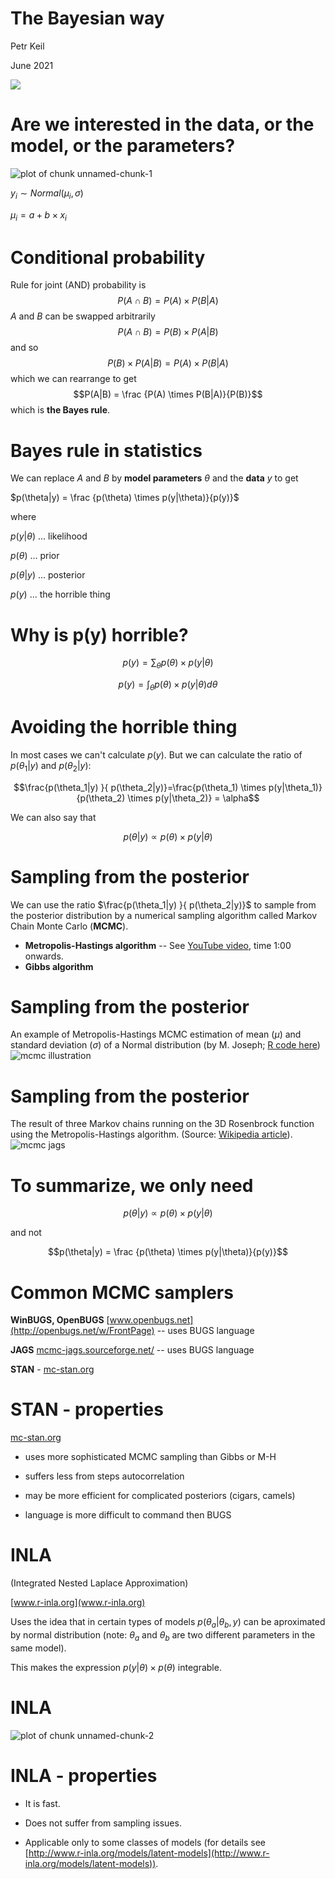 The Bayesian way
========================================================
Petr Keil

June 2021

![](Thomas_Bayes.png)

Are we interested in the data, or the model, or the parameters?
========================================================

![plot of chunk unnamed-chunk-1](how_to_bayes-figure/unnamed-chunk-1-1.png)

$y_i \sim Normal(\mu_i, \sigma)$

$\mu_i = a + b \times x_i$ 

Conditional probability
========================================================
Rule for joint (AND) probability is
$$P(A \cap B) = P(A) \times P(B|A)$$
$A$ and $B$ can be swapped arbitrarily
$$P(A \cap B) = P(B) \times P(A|B)$$
and so
$$P(B) \times P(A|B) = P(A) \times P(B|A)$$
which we can rearrange to get
$$P(A|B) = \frac {P(A) \times P(B|A)}{P(B)}$$
which is **the Bayes rule**.

Bayes rule in statistics
========================================================
We can replace $A$ and $B$ by **model parameters** $\theta$ and the **data** $y$ to get 

$p(\theta|y) = \frac {p(\theta) \times p(y|\theta)}{p(y)}$

where

$p(y|\theta)$ ... likelihood

$p(\theta)$ ... prior

$p(\theta|y)$ ... posterior

$p(y)$ ... the horrible thing

Why is p(y) horrible?
========================================================
$$p(y)=\sum_\theta p(\theta) \times p(y|\theta)$$

$$p(y)=\int_\theta p(\theta) \times p(y|\theta) d\theta$$

Avoiding the horrible thing
========================================================

In most cases we can't calculate $p(y)$. But we can calculate the ratio of $p(\theta_1|y)$ and  $p(\theta_2|y)$:

$$\frac{p(\theta_1|y) }{ p(\theta_2|y)}=\frac{p(\theta_1) \times p(y|\theta_1)}{p(\theta_2) \times p(y|\theta_2)} = \alpha$$

We can also say that 

$$p(\theta|y) \propto p(\theta) \times p(y|\theta) $$

Sampling from the posterior
========================================================

We can use the ratio $\frac{p(\theta_1|y) }{ p(\theta_2|y)}$ to sample from the posterior distribution by a numerical sampling algorithm called Markov Chain Monte Carlo (**MCMC**).
- **Metropolis-Hastings algorithm** -- See
[YouTube video](https://www.youtube.com/watch?v=IAAZwh6PSNM), time 1:00 onwards.
- **Gibbs algorithm**


Sampling from the posterior
========================================================

An example of Metropolis-Hastings MCMC estimation of mean ($\mu$) and standard deviation ($\sigma$) of a Normal distribution (by M. Joseph; [R code here](http://mbjoseph.github.io/blog/2013/09/08/metropolis/))
![mcmc illustration](http://mbjoseph.github.io/images/metrop.gif) 

Sampling from the posterior
========================================================
The result of three Markov chains running on the 3D Rosenbrock function using the Metropolis-Hastings algorithm. (Source: [Wikipedia article](http://en.wikipedia.org/wiki/Metropolis%E2%80%93Hastings_algorithm)).
![mcmc jags](how_to_bayes-figure/dick.png)

To summarize, we only need
========================================================

$$p(\theta|y) \propto p(\theta) \times p(y|\theta) $$

and not 

$$p(\theta|y) = \frac {p(\theta) \times p(y|\theta)}{p(y)}$$


Common MCMC samplers
========================================================
**WinBUGS, OpenBUGS** [www.openbugs.net](http://openbugs.net/w/FrontPage) -- uses BUGS language

**JAGS** [mcmc-jags.sourceforge.net/](http://mcmc-jags.sourceforge.net/) -- uses BUGS language

**STAN** - [mc-stan.org](mc-stan.org)

STAN - properties
=======================================================
[mc-stan.org](mc-stan.org)
 
 - uses more sophisticated MCMC sampling than Gibbs or M-H
 
 - suffers less from steps autocorrelation
 
 - may be more efficient for complicated posteriors (cigars, camels)
 
 - language is more difficult to command then BUGS


INLA
========================================================
(Integrated Nested Laplace Approximation)

[www.r-inla.org](www.r-inla.org)

Uses the idea that in certain types of models $p(\theta_a|\theta_b, y)$ can be aproximated by normal distribution (note: $\theta_a$ and $\theta_b$ are two different parameters in the same model).

This makes the expression $p(y|\theta) \times p(\theta)$ integrable.

INLA
========================================================

![plot of chunk unnamed-chunk-2](how_to_bayes-figure/unnamed-chunk-2-1.png)

INLA - properties
========================================================
 - It is fast.
 
 - Does not suffer from sampling issues.
 
 - Applicable only to some classes of models (for details see [http://www.r-inla.org/models/latent-models](http://www.r-inla.org/models/latent-models)).
